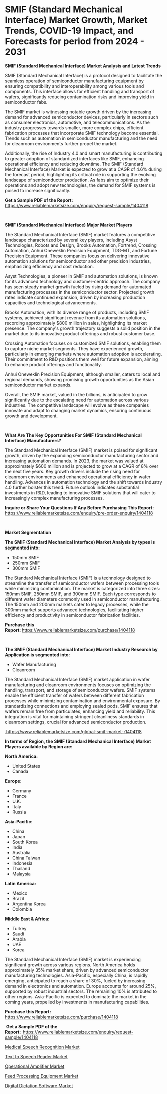 <p><h1>SMIF (Standard Mechanical Interface) Market Growth, Market Trends, COVID-19 Impact, and Forecasts for period from 2024 - 2031</h1></p><p><strong>SMIF (Standard Mechanical Interface) Market Analysis and Latest Trends</strong></p>
<p><p>SMIF (Standard Mechanical Interface) is a protocol designed to facilitate the seamless operation of semiconductor manufacturing equipment by ensuring compatibility and interoperability among various tools and components. This interface allows for efficient handling and transport of wafers, significantly reducing contamination risks and improving yield in semiconductor fabs.</p><p>The SMIF market is witnessing notable growth driven by the increasing demand for advanced semiconductor devices, particularly in sectors such as consumer electronics, automotive, and telecommunications. As the industry progresses towards smaller, more complex chips, efficient fabrication processes that incorporate SMIF technology become essential. Trends such as automation in semiconductor manufacturing and the need for cleanroom environments further propel the market. </p><p>Additionally, the rise of Industry 4.0 and smart manufacturing is contributing to greater adoption of standardized interfaces like SMIF, enhancing operational efficiency and reducing downtime. The SMIF (Standard Mechanical Interface) Market is expected to grow at a CAGR of 4.6% during the forecast period, highlighting its critical role in supporting the evolving landscape of semiconductor production. As fabs aim to optimize their operations and adopt new technologies, the demand for SMIF systems is poised to increase significantly.</p></p>
<p><strong>Get a Sample PDF of the Report:&nbsp;</strong> <a href="https://www.reliablemarketsize.com/enquiry/request-sample/1404118?utm_campaign=1767&utm_medium=2&utm_source=Github&utm_content=ia&utm_term=23102024&utm_id=smif-standard-mechanical-interface">https://www.reliablemarketsize.com/enquiry/request-sample/1404118</a></p>
<p>&nbsp;</p>
<p><strong>SMIF (Standard Mechanical Interface) Major Market Players</strong></p>
<p><p>The Standard Mechanical Interface (SMIF) market features a competitive landscape characterized by several key players, including Asyst Technologies, Robots and Design, Brooks Automation, Fortrend, Crossing Automation, Anhui Oneweklin Precision Equipment, TDG-MT, and Fortune Precision Equipment. These companies focus on delivering innovative automation solutions for semiconductor and other precision industries, emphasizing efficiency and cost reduction.</p><p>Asyst Technologies, a pioneer in SMIF and automation solutions, is known for its advanced technology and customer-centric approach. The company has seen steady market growth fueled by rising demand for automated manufacturing processes in the semiconductor sector. Projected growth rates indicate continued expansion, driven by increasing production capacities and technological advancements.</p><p>Brooks Automation, with its diverse range of products, including SMIF systems, achieved significant revenue from its automation solutions, recording approximately $800 million in sales, highlighting its market presence. The company's growth trajectory suggests a solid position in the market due to its innovative product offerings and robust customer base.</p><p>Crossing Automation focuses on customized SMIF solutions, enabling them to capture niche market segments. They have experienced growth, particularly in emerging markets where automation adoption is accelerating. Their commitment to R&D positions them well for future expansion, aiming to enhance product offerings and functionality.</p><p>Anhui Oneweklin Precision Equipment, although smaller, caters to local and regional demands, showing promising growth opportunities as the Asian semiconductor market expands.</p><p>Overall, the SMIF market, valued in the billions, is anticipated to grow significantly due to the escalating need for automation across various industries. The competitive landscape will evolve as these companies innovate and adapt to changing market dynamics, ensuring continuous growth and development.</p></p>
<p>&nbsp;</p>
<p><strong>What Are The Key Opportunities For SMIF (Standard Mechanical Interface) Manufacturers?</strong></p>
<p><p>The Standard Mechanical Interface (SMIF) market is poised for significant growth, driven by the expanding semiconductor manufacturing sector and increasing automation demands. In 2023, the market was valued at approximately $600 million and is projected to grow at a CAGR of 8% over the next five years. Key growth drivers include the rising need for cleanroom environments and enhanced operational efficiency in wafer handling. Advances in automation technology and the shift towards Industry 4.0 further bolster this trend. Future outlook indicates substantial investments in R&D, leading to innovative SMIF solutions that will cater to increasingly complex manufacturing processes.</p></p>
<p><strong>Inquire or Share Your Questions If Any Before Purchasing This Report:</strong> <a href="https://www.reliablemarketsize.com/enquiry/pre-order-enquiry/1404118?utm_campaign=1767&utm_medium=2&utm_source=Github&utm_content=ia&utm_term=23102024&utm_id=smif-standard-mechanical-interface">https://www.reliablemarketsize.com/enquiry/pre-order-enquiry/1404118</a></p>
<p>&nbsp;</p>
<p><strong>Market Segmentation</strong></p>
<p><strong>The SMIF (Standard Mechanical Interface) Market Analysis by types is segmented into:</strong></p>
<p><ul><li>150mm SMIF</li><li>250mm SMIF</li><li>300mm SMIF</li></ul></p>
<p><p>The Standard Mechanical Interface (SMIF) is a technology designed to streamline the transfer of semiconductor wafers between processing tools while minimizing contamination. The market is categorized into three sizes: 150mm SMIF, 250mm SMIF, and 300mm SMIF. Each type corresponds to different wafer diameters commonly used in semiconductor manufacturing. The 150mm and 200mm markets cater to legacy processes, while the 300mm market supports advanced technologies, facilitating higher efficiency and productivity in semiconductor fabrication facilities.</p></p>
<p><strong>Purchase this Report:&nbsp;</strong><a href="https://www.reliablemarketsize.com/purchase/1404118?utm_campaign=1767&utm_medium=2&utm_source=Github&utm_content=ia&utm_term=23102024&utm_id=smif-standard-mechanical-interface">https://www.reliablemarketsize.com/purchase/1404118</a></p>
<p>&nbsp;</p>
<p><strong>The SMIF (Standard Mechanical Interface) Market Industry Research by Application is segmented into:</strong></p>
<p><ul><li>Wafer Manufacturing</li><li>Cleanroom</li></ul></p>
<p><p>The Standard Mechanical Interface (SMIF) market application in wafer manufacturing and cleanroom environments focuses on optimizing the handling, transport, and storage of semiconductor wafers. SMIF systems enable the efficient transfer of wafers between different fabrication processes while minimizing contamination and environmental exposure. By standardizing connections and employing sealed pods, SMIF ensures that wafers remain free from particulates, enhancing yield and reliability. This integration is vital for maintaining stringent cleanliness standards in cleanroom settings, crucial for advanced semiconductor production.</p></p>
<p><a href="https://www.reliablemarketsize.com/global-smif-market-r1404118?utm_campaign=1767&utm_medium=2&utm_source=Github&utm_content=ia&utm_term=23102024&utm_id=smif-standard-mechanical-interface">&nbsp;https://www.reliablemarketsize.com/global-smif-market-r1404118</a></p>
<p><strong>In terms of Region, the SMIF (Standard Mechanical Interface) Market Players available by Region are:</strong></p>
<p>
    <p> <strong> North America: </strong>
        <ul>
            <li>United States</li>
            <li>Canada</li>
        </ul>
        </p> 
    <p> <strong> Europe: </strong>
        <ul>
            <li>Germany</li>
            <li>France</li>
            <li>U.K.</li>
            <li>Italy</li>
            <li>Russia</li>
        </ul>
        </p> 
    <p> <strong> Asia-Pacific: </strong>
        <ul>
            <li>China</li>
            <li>Japan</li>
            <li>South Korea</li>
            <li>India</li>
            <li>Australia</li>
            <li>China Taiwan</li>
            <li>Indonesia</li>
            <li>Thailand</li>
            <li>Malaysia</li>
        </ul>
        </p> 
    <p> <strong> Latin America: </strong>
        <ul>
            <li>Mexico</li>
            <li>Brazil</li>
            <li>Argentina Korea</li>
            <li>Colombia</li>
        </ul>
        </p> 
    <p> <strong> Middle East & Africa: </strong>
        <ul>
            <li>Turkey</li>
            <li>Saudi</li>
            <li>Arabia</li>
            <li>UAE</li>
            <li>Korea</li>
        </ul>
    </p>
    </p>
<p><p>The Standard Mechanical Interface (SMIF) market is experiencing significant growth across various regions. North America holds approximately 35% market share, driven by advanced semiconductor manufacturing technologies. Asia-Pacific, especially China, is rapidly emerging, anticipated to reach a share of 30%, fueled by increasing demand in electronics and automation. Europe accounts for around 25%, supported by robust industrial sectors. The remaining 10% is attributed to other regions. Asia-Pacific is expected to dominate the market in the coming years, propelled by investments in manufacturing capabilities.</p></p>
<p><strong>Purchase this Report: </strong><a href="https://www.reliablemarketsize.com/purchase/1404118?utm_campaign=1767&utm_medium=2&utm_source=Github&utm_content=ia&utm_term=23102024&utm_id=smif-standard-mechanical-interface">https://www.reliablemarketsize.com/purchase/1404118</a></p>
<p>&nbsp;<strong>Get a Sample PDF of the Report:&nbsp;&nbsp;</strong><a href="https://www.reliablemarketsize.com/enquiry/request-sample/1404118?utm_campaign=1767&utm_medium=2&utm_source=Github&utm_content=ia&utm_term=23102024&utm_id=smif-standard-mechanical-interface">https://www.reliablemarketsize.com/enquiry/request-sample/1404118</a></p>
<p><strong></strong></p>
<p><p><a href="https://www.linkedin.com/pulse/medical-speech-recognition-market-transformation-comparative-analysis-yuu8c?utm_campaign=1767&utm_medium=2&utm_source=Github&utm_content=ia&utm_term=23102024&utm_id=smif-standard-mechanical-interface">Medical Speech Recognition Market</a></p><p><a href="https://www.linkedin.com/pulse/pioneering-growth-analyzing-global-text-speech-reader-market-dynamics-qfxyc?utm_campaign=1767&utm_medium=2&utm_source=Github&utm_content=ia&utm_term=23102024&utm_id=smif-standard-mechanical-interface">Text to Speech Reader Market</a></p><p><a href="https://issuu.com/reportprime-2/docs/operational-amplifier-market-size-2_7700a96976d61a?utm_campaign=1767&utm_medium=2&utm_source=Github&utm_content=ia&utm_term=23102024&utm_id=smif-standard-mechanical-interface">Operational Amplifier Market</a></p><p><a href="https://issuu.com/reportprime-2/docs/feed-processing-equipment-market-si_73e6eb298838d2?utm_campaign=1767&utm_medium=2&utm_source=Github&utm_content=ia&utm_term=23102024&utm_id=smif-standard-mechanical-interface">Feed Processing Equipment Market</a></p><p><a href="https://www.linkedin.com/pulse/market-forecasting-change-global-digital-dictation-software-dynamics-8ai9c?utm_campaign=1767&utm_medium=2&utm_source=Github&utm_content=ia&utm_term=23102024&utm_id=smif-standard-mechanical-interface">Digital Dictation Software Market</a></p></p>